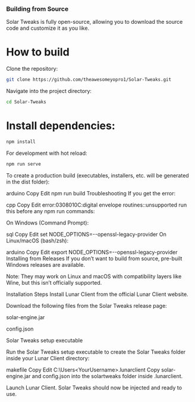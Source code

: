 ### Building from Source

Solar Tweaks is fully open-source, allowing you to download the source code and customize it as you like.

# How to build
Clone the repository:

```bash
git clone https://github.com/theawesomeyopro1/Solar-Tweaks.git
```
Navigate into the project directory:

```bash
cd Solar-Tweaks
```

# Install dependencies:

```bash
npm install
```

For development with hot reload:

```bash
npm run serve
```

To create a production build (executables, installers, etc. will be generated in the dist folder):

arduino
Copy
Edit
npm run build
Troubleshooting
If you get the error:

cpp
Copy
Edit
error:0308010C:digital envelope routines::unsupported
run this before any npm run commands:

On Windows (Command Prompt):

sql
Copy
Edit
set NODE_OPTIONS=--openssl-legacy-provider
On Linux/macOS (bash/zsh):

arduino
Copy
Edit
export NODE_OPTIONS=--openssl-legacy-provider
Installing from Releases
If you don’t want to build from source, pre-built Windows releases are available.

Note: They may work on Linux and macOS with compatibility layers like Wine, but this isn’t officially supported.

Installation Steps
Install Lunar Client from the official Lunar Client website.

Download the following files from the Solar Tweaks release page:

solar-engine.jar

config.json

Solar Tweaks setup executable

Run the Solar Tweaks setup executable to create the Solar Tweaks folder inside your Lunar Client directory:

makefile
Copy
Edit
C:\Users\<YourUsername>\.lunarclient
Copy solar-engine.jar and config.json into the solartweaks folder inside .lunarclient.

Launch Lunar Client. Solar Tweaks should now be injected and ready to use.

